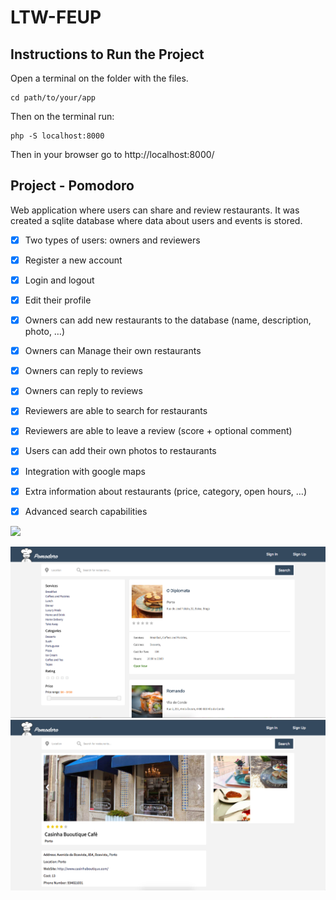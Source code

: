 # LTW-FEUP

## Instructions to Run the Project

Open a terminal on the folder with the files.

```
cd path/to/your/app
```
Then on the terminal run:

```
php -S localhost:8000
```

Then in your browser go to http://localhost:8000/

## Project - Pomodoro

Web application where users can share and review restaurants. It was created a sqlite database where data about users and events is stored.



- [x] Two types of users: owners and reviewers
- [x] Register a new account
- [x] Login and logout
- [x] Edit their profile
- [X] Owners can add new restaurants to the database (name, description, photo, …)
- [x] Owners can Manage their own restaurants
- [x] Owners can reply to reviews
- [X] Owners can reply to reviews
- [X] Reviewers are able to search for restaurants
- [X] Reviewers are able to leave a review (score + optional comment)
- [X] Users can add their own photos to restaurants
- [X] Integration with google maps
- [X] Extra information about restaurants (price, category, open hours, …)
- [X] Advanced search capabilities


![](https://github.com/MariaJoaoMiraPaulo/LTW-FEUP/blob/master/assets/ezgif.com-optimize.gif)

<img src="https://github.com/MariaJoaoMiraPaulo/LTW-FEUP/blob/master/assets/1.png" width="600">

<img src="https://github.com/MariaJoaoMiraPaulo/LTW-FEUP/blob/master/assets/2.png" width="600">
